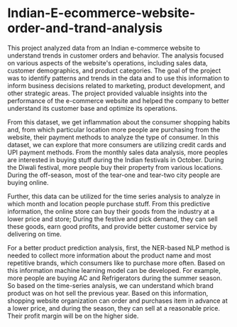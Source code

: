 # Indian-E-ecommerce-website-order-and-trand-analysis

This project analyzed data from an Indian e-commerce website to understand trends in customer orders and behavior. The analysis focused on various aspects of the website's operations, including sales data, customer demographics, and product categories. The goal of the project was to identify patterns and trends in the data and to use this information to inform business decisions related to marketing, product development, and other strategic areas. The project provided valuable insights into the performance of the e-commerce website and helped the company to better understand its customer base and optimize its operations.


From this dataset, we get inflammation about the consumer shopping habits and, from which particular location more people are purchasing from the website, their payment methods to analyze the type of consumer. In this dataset, we can explore that more consumers are utilizing credit cards and UPI payment methods. From the monthly sales data analysis, more peoples are interested in buying stuff during the Indian festivals in October. During the Diwali festival, more people buy their property from various locations. During the off-season, most of the tear-one and tear-two city people are buying online.

Further, this data can be utilized for the time series analysis to analyze in which month and location people purchase stuff. From this predictive information, the online store can buy their goods from the industry at a lower price and store; During the festive and pick demand, they can sell these goods, earn good profits, and provide better customer service by delivering on time.

For a better product prediction analysis, first, the NER-based NLP method is needed to collect more information about the product name and most repetitive brands, which consumers like to purchase more often. Based on this information machine learning model can be developed. For example, more people are buying AC and Refrigerators during the summer season. So based on the time-series analysis, we can understand which brand product was on hot sell the previous year. Based on this information, shopping website organization can order and purchases item in advance at a lower price, and during the season, they can sell at a reasonable price. Their profit margin will be on the higher side.

